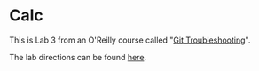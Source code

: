 # Calc

This is Lab 3 from an O'Reilly course called "[Git Troubleshooting](https://learning.oreilly.com/live-events/git-troubleshooting/0636920059739/0636920084518)".

The lab directions can be found [here](https://github.com/skilldocs/git-ts/blob/main/git-ts-labs.pdf).
